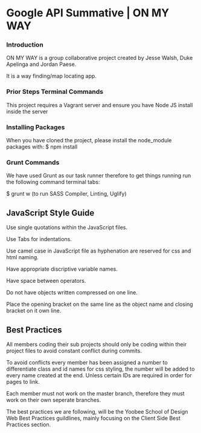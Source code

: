 # Google API Summative | ON MY WAY

### Introduction

ON MY WAY is a group collaborative project created by Jesse Walsh, Duke Apelinga and Jordan Paese. 

It is a way finding/map locating app.

### Prior Steps Terminal Commands

This project requires a Vagrant server and ensure you have Node JS install inside the server

### Installing Packages 

When you have cloned the project, please install the node_module packages with: $ npm install

### Grunt Commands

We have used Grunt as our task runner therefore to get things running run the following command terminal tabs: 

$ grunt w (to run SASS Compiler, Linting, Uglify)

## JavaScript Style Guide

Use single quotations within the JavaScript files.

Use Tabs for indentations.

Use camel case in JavaScript file as hyphenation are reserved for css and html naming.

Have appropriate discriptive variable names.

Have space between operators.

Do not have objects written compressed on one line.

Place the opening bracket on the same line as the object name and closing bracket on it own line.

## Best Practices

All members coding their sub projects should only be coding within their project files to avoid constant conflict during commits.

To avoid conflicts every member has been assigned a number to differentiate class and id names for css styling, the number will be added to every name created at the end. Unless certain IDs are required in order for pages to link.

Each member must not work on the master branch, therefore they must work on their own seperate branches.

The best practices we are following, will be the Yoobee School of Design Web Best Practices guildlines, mainly focusing on the Client Side Best Practices section.

